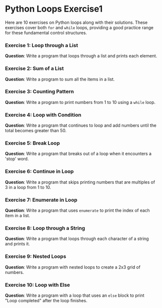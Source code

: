 # Python Loops Exercise1

Here are 10 exercises on Python loops along with their solutions. These exercises cover both `for` and `while` loops, providing a good practice range for these fundamental control structures.

### Exercise 1: Loop through a List
**Question**: Write a program that loops through a list and prints each element.


### Exercise 2: Sum of a List
**Question**: Write a program to sum all the items in a list.


### Exercise 3: Counting Pattern
**Question**: Write a program to print numbers from 1 to 10 using a `while` loop.


### Exercise 4: Loop with Condition
**Question**: Write a program that continues to loop and add numbers until the total becomes greater than 50.


### Exercise 5: Break Loop
**Question**: Write a program that breaks out of a loop when it encounters a 'stop' word.

### Exercise 6: Continue in Loop
**Question**: Write a program that skips printing numbers that are multiples of 3 in a loop from 1 to 10.


### Exercise 7: Enumerate in Loop
**Question**: Write a program that uses `enumerate` to print the index of each item in a list.


### Exercise 8: Loop through a String
**Question**: Write a program that loops through each character of a string and prints it.


### Exercise 9: Nested Loops
**Question**: Write a program with nested loops to create a 2x3 grid of numbers.


### Exercise 10: Loop with Else
**Question**: Write a program with a loop that uses an `else` block to print "Loop completed" after the loop finishes.


